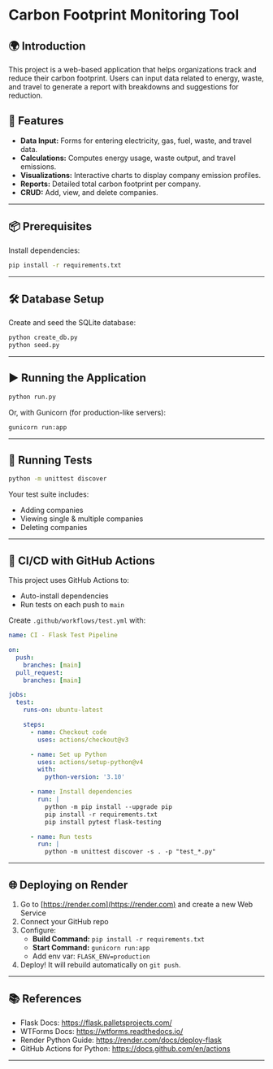 
# Carbon Footprint Monitoring Tool

## 🌍 Introduction
This project is a web-based application that helps organizations track and reduce their carbon footprint. Users can input data related to energy, waste, and travel to generate a report with breakdowns and suggestions for reduction.

## 🚀 Features
- **Data Input:** Forms for entering electricity, gas, fuel, waste, and travel data.
- **Calculations:** Computes energy usage, waste output, and travel emissions.
- **Visualizations:** Interactive charts to display company emission profiles.
- **Reports:** Detailed total carbon footprint per company.
- **CRUD:** Add, view, and delete companies.

---

## 📦 Prerequisites

Install dependencies:

```bash
pip install -r requirements.txt
```

---

## 🛠️ Database Setup

Create and seed the SQLite database:

```bash
python create_db.py
python seed.py
```

---

## ▶️ Running the Application

```bash
python run.py
```

Or, with Gunicorn (for production-like servers):

```bash
gunicorn run:app
```

---

## 🧪 Running Tests

```bash
python -m unittest discover
```

Your test suite includes:
- Adding companies
- Viewing single & multiple companies
- Deleting companies

---

## 🔁 CI/CD with GitHub Actions

This project uses GitHub Actions to:
- Auto-install dependencies
- Run tests on each push to `main`

Create `.github/workflows/test.yml` with:

```yaml
name: CI - Flask Test Pipeline

on:
  push:
    branches: [main]
  pull_request:
    branches: [main]

jobs:
  test:
    runs-on: ubuntu-latest

    steps:
      - name: Checkout code
        uses: actions/checkout@v3

      - name: Set up Python
        uses: actions/setup-python@v4
        with:
          python-version: '3.10'

      - name: Install dependencies
        run: |
          python -m pip install --upgrade pip
          pip install -r requirements.txt
          pip install pytest flask-testing

      - name: Run tests
        run: |
          python -m unittest discover -s . -p "test_*.py"
```

---

## 🌐 Deploying on Render

1. Go to [https://render.com](https://render.com) and create a new Web Service
2. Connect your GitHub repo
3. Configure:
   - **Build Command:** `pip install -r requirements.txt`
   - **Start Command:** `gunicorn run:app`
   - Add env var: `FLASK_ENV=production`
4. Deploy! It will rebuild automatically on `git push`.

---

## 📚 References
- Flask Docs: https://flask.palletsprojects.com/
- WTForms Docs: https://wtforms.readthedocs.io/
- Render Python Guide: https://render.com/docs/deploy-flask
- GitHub Actions for Python: https://docs.github.com/en/actions

---
